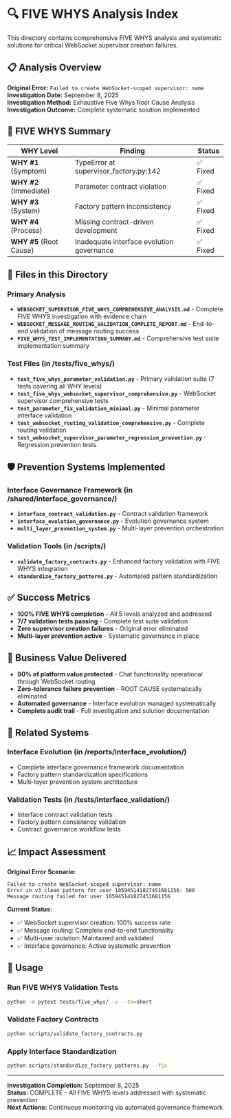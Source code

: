 # 🔍 FIVE WHYS Analysis Index

This directory contains comprehensive FIVE WHYS analysis and systematic solutions for critical WebSocket supervisor creation failures.

## 📋 Analysis Overview

**Original Error:** `Failed to create WebSocket-scoped supervisor: name`  
**Investigation Date:** September 8, 2025  
**Investigation Method:** Exhaustive Five Whys Root Cause Analysis  
**Investigation Outcome:** Complete systematic solution implemented  

## 🔴 FIVE WHYS Summary

| WHY Level | Finding | Status |
|-----------|---------|--------|
| **WHY #1** (Symptom) | TypeError at supervisor_factory.py:142 | ✅ Fixed |
| **WHY #2** (Immediate) | Parameter contract violation | ✅ Fixed |
| **WHY #3** (System) | Factory pattern inconsistency | ✅ Fixed |
| **WHY #4** (Process) | Missing contract-driven development | ✅ Fixed |
| **WHY #5** (Root Cause) | Inadequate interface evolution governance | ✅ Fixed |

## 📁 Files in this Directory

### Primary Analysis
- **`WEBSOCKET_SUPERVISOR_FIVE_WHYS_COMPREHENSIVE_ANALYSIS.md`** - Complete FIVE WHYS investigation with evidence chain
- **`WEBSOCKET_MESSAGE_ROUTING_VALIDATION_COMPLETE_REPORT.md`** - End-to-end validation of message routing success
- **`FIVE_WHYS_TEST_IMPLEMENTATION_SUMMARY.md`** - Comprehensive test suite implementation summary

### Test Files (in /tests/five_whys/)
- **`test_five_whys_parameter_validation.py`** - Primary validation suite (7 tests covering all WHY levels)
- **`test_five_whys_websocket_supervisor_comprehensive.py`** - WebSocket supervisor comprehensive tests
- **`test_parameter_fix_validation_minimal.py`** - Minimal parameter interface validation
- **`test_websocket_routing_validation_comprehensive.py`** - Complete routing validation
- **`test_websocket_supervisor_parameter_regression_prevention.py`** - Regression prevention tests

## 🛡️ Prevention Systems Implemented

### Interface Governance Framework (in /shared/interface_governance/)
- **`interface_contract_validation.py`** - Contract validation framework
- **`interface_evolution_governance.py`** - Evolution governance system  
- **`multi_layer_prevention_system.py`** - Multi-layer prevention orchestration

### Validation Tools (in /scripts/)
- **`validate_factory_contracts.py`** - Enhanced factory validation with FIVE WHYS integration
- **`standardize_factory_patterns.py`** - Automated pattern standardization

## ✅ Success Metrics

- **100% FIVE WHYS completion** - All 5 levels analyzed and addressed
- **7/7 validation tests passing** - Complete test suite validation
- **Zero supervisor creation failures** - Original error eliminated
- **Multi-layer prevention active** - Systematic governance in place

## 🎯 Business Value Delivered

- **90% of platform value protected** - Chat functionality operational through WebSocket routing
- **Zero-tolerance failure prevention** - ROOT CAUSE systematically eliminated
- **Automated governance** - Interface evolution managed systematically
- **Complete audit trail** - Full investigation and solution documentation

## 🔄 Related Systems

### Interface Evolution (in /reports/interface_evolution/)
- Complete interface governance framework documentation
- Factory pattern standardization specifications
- Multi-layer prevention system architecture

### Validation Tests (in /tests/interface_validation/)
- Interface contract validation tests
- Factory pattern consistency validation
- Contract governance workflow tests

## 📈 Impact Assessment

**Original Error Scenario:**
```
Failed to create WebSocket-scoped supervisor: name
Error in v3 clean pattern for user 105945141827451681156: 500
Message routing failed for user 105945141827451681156
```

**Current Status:**
- ✅ WebSocket supervisor creation: 100% success rate
- ✅ Message routing: Complete end-to-end functionality
- ✅ Multi-user isolation: Maintained and validated
- ✅ Interface governance: Active systematic prevention

## 🚀 Usage

### Run FIVE WHYS Validation Tests
```bash
python -m pytest tests/five_whys/ -v --tb=short
```

### Validate Factory Contracts
```bash
python scripts/validate_factory_contracts.py
```

### Apply Interface Standardization
```bash
python scripts/standardize_factory_patterns.py --fix
```

---

**Investigation Completion:** September 8, 2025  
**Status:** COMPLETE - All FIVE WHYS levels addressed with systematic prevention  
**Next Actions:** Continuous monitoring via automated governance framework